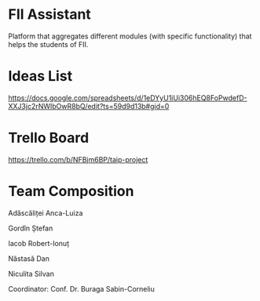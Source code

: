 # FII Assistant
Platform that aggregates different modules (with specific functionality) that helps the students of FII.

# Ideas List
https://docs.google.com/spreadsheets/d/1eDYyU1iUi306hEQ8FoPwdefD-XXJ3jc2rNWIbOwR8bQ/edit?ts=59d9d13b#gid=0

# Trello Board
https://trello.com/b/NFBjm6BP/taip-project

# Team Composition
Adăscăliței Anca-Luiza

Gordîn Ștefan

Iacob Robert-Ionuț

Năstasă Dan

Niculita Silvan

Coordinator: Conf. Dr. Buraga Sabin-Corneliu

